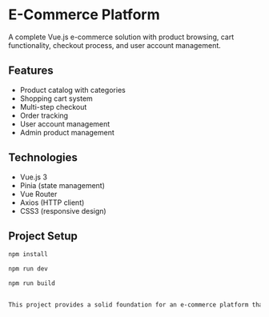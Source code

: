 # E-Commerce Platform

A complete Vue.js e-commerce solution with product browsing, cart functionality, checkout process, and user account management.

## Features

- Product catalog with categories
- Shopping cart system
- Multi-step checkout
- Order tracking
- User account management
- Admin product management

## Technologies

- Vue.js 3
- Pinia (state management)
- Vue Router
- Axios (HTTP client)
- CSS3 (responsive design)

## Project Setup

```sh
npm install

npm run dev

npm run build


This project provides a solid foundation for an e-commerce platform that can be extended with additional features as needed. The modular Vue.js architecture makes it easy to maintain and expand functionality.
